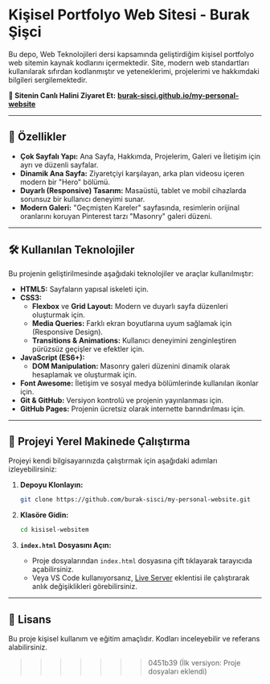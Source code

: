 # Kişisel Portfolyo Web Sitesi - Burak Şişci

Bu depo, Web Teknolojileri dersi kapsamında geliştirdiğim kişisel portfolyo web sitemin kaynak kodlarını içermektedir. Site, modern web standartları kullanılarak sıfırdan kodlanmıştır ve yeteneklerimi, projelerimi ve hakkımdaki bilgileri sergilemektedir.

**🚀 Sitenin Canlı Halini Ziyaret Et:** **[burak-sisci.github.io/my-personal-website](https://burak-sisci.github.io/my-personal-website/)**

---

## 🌟 Özellikler

- **Çok Sayfalı Yapı:** Ana Sayfa, Hakkımda, Projelerim, Galeri ve İletişim için ayrı ve düzenli sayfalar.
- **Dinamik Ana Sayfa:** Ziyaretçiyi karşılayan, arka plan videosu içeren modern bir "Hero" bölümü.
- **Duyarlı (Responsive) Tasarım:** Masaüstü, tablet ve mobil cihazlarda sorunsuz bir kullanıcı deneyimi sunar.
- **Modern Galeri:** "Geçmişten Kareler" sayfasında, resimlerin orijinal oranlarını koruyan Pinterest tarzı "Masonry" galeri düzeni.

---

## 🛠️ Kullanılan Teknolojiler

Bu projenin geliştirilmesinde aşağıdaki teknolojiler ve araçlar kullanılmıştır:

- **HTML5:** Sayfaların yapısal iskeleti için.
- **CSS3:**
  - **Flexbox** ve **Grid Layout:** Modern ve duyarlı sayfa düzenleri oluşturmak için.
  - **Media Queries:** Farklı ekran boyutlarına uyum sağlamak için (Responsive Design).
  - **Transitions & Animations:** Kullanıcı deneyimini zenginleştiren pürüzsüz geçişler ve efektler için.
- **JavaScript (ES6+):**
  - **DOM Manipulation:** Masonry galeri düzenini dinamik olarak hesaplamak ve oluşturmak için.
- **Font Awesome:** İletişim ve sosyal medya bölümlerinde kullanılan ikonlar için.
- **Git & GitHub:** Versiyon kontrolü ve projenin yayınlanması için.
- **GitHub Pages:** Projenin ücretsiz olarak internette barındırılması için.

---

## 🚀 Projeyi Yerel Makinede Çalıştırma

Projeyi kendi bilgisayarınızda çalıştırmak için aşağıdaki adımları izleyebilirsiniz:

1.  **Depoyu Klonlayın:**
    ```bash
    git clone https://github.com/burak-sisci/my-personal-website.git
    ```

2.  **Klasöre Gidin:**
    ```bash
    cd kisisel-websitem
    ```

3.  **`index.html` Dosyasını Açın:**
    - Proje dosyalarından `index.html` dosyasına çift tıklayarak tarayıcıda açabilirsiniz.
    - Veya VS Code kullanıyorsanız, [Live Server](https://marketplace.visualstudio.com/items?itemName=ritwickdey.LiveServer ) eklentisi ile çalıştırarak anlık değişiklikleri görebilirsiniz.

---

## 📝 Lisans

Bu proje kişisel kullanım ve eğitim amaçlıdır. Kodları inceleyebilir ve referans alabilirsiniz.
>>>>>>> 0451b39 (İlk versiyon: Proje dosyaları eklendi)
